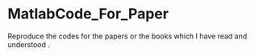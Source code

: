 # MatlabCode_For_Paper
Reproduce the codes for the papers or the books which I have  read and understood .
